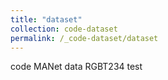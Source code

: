 ```yaml
---
title: "dataset"
collection: code-dataset
permalink: /_code-dataset/dataset
---
```



code MANet
data RGBT234
test
